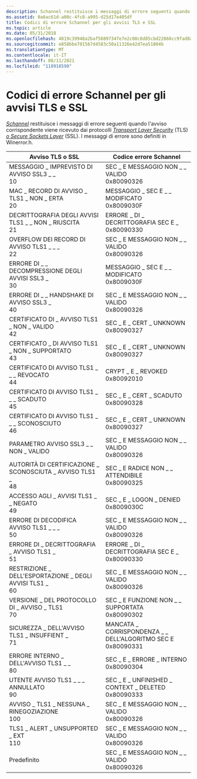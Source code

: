 ```yaml
---
description: Schannel restituisce i messaggi di errore seguenti quando l'avviso corrispondente viene ricevuto dai protocolli Transport Layer Security (TLS) o Secure Sockets Layer (SSL).
ms.assetid: 0a6ac61d-a00c-4fc8-a995-d25d17e405df
title: Codici di errore Schannel per gli avvisi TLS e SSL
ms.topic: article
ms.date: 05/31/2018
ms.openlocfilehash: 4819c39948a2baf5889734fe7e2c08c8d85cbd22868cc9fad8a33281d13a306c
ms.sourcegitcommit: e858bbe701567d4583c50a11326e42d7ea51804b
ms.translationtype: MT
ms.contentlocale: it-IT
ms.lasthandoff: 08/11/2021
ms.locfileid: "118918590"
---
```

# <a name="schannel-error-codes-for-tls-and-ssl-alerts"></a>Codici di errore Schannel per gli avvisi TLS e SSL

[*Schannel*](../secgloss/s-gly.md) restituisce i messaggi di errore seguenti quando l'avviso corrispondente viene ricevuto dai protocolli [*Transport Layer Security*](../secgloss/t-gly.md) (TLS) [*o Secure Sockets Layer*](../secgloss/s-gly.md) (SSL). I messaggi di errore sono definiti in Winerror.h.



| Avviso TLS o SSL                                           | Codice errore Schannel                                                   |
|------------------------------------------------------------|-----------------------------------------------------------------------|
| MESSAGGIO \_ IMPREVISTO DI AVVISO SSL3 \_ \_<br/> 10<br/>  | SEC \_ E MESSAGGIO NON \_ \_ VALIDO<br/> 0x80090326<br/>             |
| MAC \_ RECORD DI AVVISO \_ TLS1 \_ NON \_ ERTA<br/> 20<br/>     | MESSAGGIO \_ SEC E \_ \_ MODIFICATO<br/> 0x8009030F<br/>             |
| DECRITTOGRAFIA DEGLI AVVISI TLS1 \_ \_ NON \_ RIUSCITA<br/> 21<br/>   | ERRORE \_ DI \_ DECRITTOGRAFIA SEC E \_<br/> 0x80090330<br/>             |
| OVERFLOW DEI RECORD DI AVVISO TLS1 \_ \_ \_<br/> 22<br/>     | SEC \_ E MESSAGGIO NON \_ \_ VALIDO<br/> 0x80090326<br/>             |
| ERRORE DI \_ \_ DECOMPRESSIONE DEGLI AVVISI SSL3 \_<br/> 30<br/>  | MESSAGGIO \_ SEC E \_ \_ MODIFICATO<br/> 0x8009030F<br/>             |
| ERRORE DI \_ \_ HANDSHAKE DI AVVISO SSL3 \_<br/> 40<br/>   | SEC \_ E MESSAGGIO NON \_ \_ VALIDO<br/> 0x80090326<br/>             |
| CERTIFICATO DI \_ AVVISO TLS1 \_ NON \_ VALIDO<br/> 42<br/>     | SEC \_ E \_ CERT \_ UNKNOWN<br/> 0x80090327<br/>                |
| CERTIFICATO \_ DI AVVISO TLS1 \_ NON \_ SUPPORTATO<br/> 43<br/>    | SEC \_ E \_ CERT \_ UNKNOWN<br/> 0x80090327<br/>                |
| CERTIFICATO DI AVVISO TLS1 \_ \_ \_ REVOCATO<br/> 44<br/> | CRYPT \_ E \_ REVOKED<br/> 0x80092010<br/>                    |
| CERTIFICATO DI AVVISO TLS1 \_ \_ \_ SCADUTO<br/> 45<br/> | SEC \_ E \_ CERT \_ SCADUTO<br/> 0x80090328<br/>                |
| CERTIFICATO DI AVVISO TLS1 \_ \_ \_ SCONOSCIUTO<br/> 46<br/> | SEC \_ E \_ CERT \_ UNKNOWN<br/> 0x80090327<br/>                |
| PARAMETRO AVVISO SSL3 \_ \_ NON \_ VALIDO<br/>                 | SEC \_ E MESSAGGIO NON \_ \_ VALIDO<br/> 0x80090326<br/>             |
| AUTORITÀ DI CERTIFICAZIONE \_ SCONOSCIUTA \_ AVVISO TLS1 \_<br/> 48<br/>          | SEC \_ E RADICE NON \_ \_ ATTENDIBILE<br/> 0x80090325<br/>              |
| ACCESSO AGLI \_ AVVISI TLS1 \_ \_ NEGATO<br/> 49<br/>       | SEC \_ E \_ LOGON \_ DENIED<br/> 0x8009030C<br/>                |
| ERRORE DI DECODIFICA AVVISO TLS1 \_ \_ \_<br/> 50<br/>        | SEC \_ E MESSAGGIO NON \_ \_ VALIDO<br/> 0x80090326<br/>             |
| ERRORE DI \_ DECRITTOGRAFIA \_ AVVISO TLS1 \_<br/> 51<br/>       | ERRORE \_ DI \_ DECRITTOGRAFIA SEC E \_<br/> 0x80090330<br/>             |
| RESTRIZIONE \_ DELL'ESPORTAZIONE \_ DEGLI AVVISI TLS1 \_<br/> 60<br/>  | SEC \_ E MESSAGGIO NON \_ \_ VALIDO<br/> 0x80090326<br/>             |
| VERSIONE \_ DEL PROTOCOLLO DI \_ AVVISO \_ TLS1<br/> 70<br/>    | SEC \_ E FUNZIONE NON \_ \_ SUPPORTATA<br/> 0x80090302<br/>        |
| SICUREZZA \_ DELL'AVVISO TLS1 \_ INSUFFIENT \_<br/> 71<br/> | MANCATA \_ CORRISPONDENZA \_ \_ DELL'ALGORITMO SEC E<br/> 0x80090331<br/>          |
| ERRORE INTERNO \_ DELL'AVVISO TLS1 \_ \_<br/> 80<br/>      | SEC \_ E \_ ERRORE \_ INTERNO<br/> 0x80090304<br/>              |
| UTENTE AVVISO TLS1 \_ \_ \_ ANNULLATO<br/> 90<br/>       | SEC \_ E \_ UNFINISHED \_ CONTEXT \_ DELETED<br/> 0x80090333<br/> |
| AVVISO \_ TLS1 \_ NESSUNA \_ RINEGOZIAZIONE<br/> 100<br/>   | SEC \_ E MESSAGGIO NON \_ \_ VALIDO<br/> 0x80090326<br/>             |
| TLS1 \_ ALERT \_ UNSUPPORTED \_ EXT<br/> 110<br/>    | SEC \_ E MESSAGGIO NON \_ \_ VALIDO<br/> 0x80090326<br/>             |
| Predefinito<br/>                                         | SEC \_ E MESSAGGIO NON \_ \_ VALIDO<br/> 0x80090326<br/>             |



 

 

 
